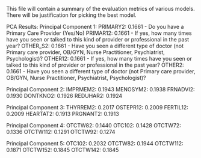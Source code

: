 This file will contain a summary of the evaluation metrics of various models. There will be justification for picking the best model.

PCA Results: 
Principal Component 1:
  PRIMARY2: 0.1661 - Do you have a Primary Care Provider (Yes/No)
  PRIMAR12: 0.1661 - If yes, how many times have you seen or talked to this kind of provider or professional in the past year?
  OTHER_S2: 0.1661 - Have you seen a different type of doctor (not Primary care provider, OB/GYN, Nurse Practitioner, Psychiatrist, Psychologist)?
  OTHER12: 0.1661 - If yes, how many times have you seen or talked to this kind of provider or professional in the past year?
  OTHER2: 0.1661 - Have you seen a different type of doctor (not Primary care provider, OB/GYN, Nurse Practitioner, Psychiatrist, Psychologist)?

Principal Component 2:
  IMPRMEM2: 0.1943
  MENOSYM2: 0.1938
  FRNADVI2: 0.1930
  DONTKNO2: 0.1926
  REDUHAR2: 0.1924

Principal Component 3:
  THYRREM2: 0.2017
  OSTEPR12: 0.2009
  FERTIL12: 0.2009
  HEARTAT2: 0.1913
  PRGNANT2: 0.1913

Principal Component 4:
  OTCTW82: 0.1440
  OTC102: 0.1428
  OTCTW72: 0.1336
  OTCTW112: 0.1291
  OTCTW92: 0.1274

Principal Component 5:
  OTC102: 0.2032
  OTCTW82: 0.1944
  OTCTW112: 0.1871
  OTCTW152: 0.1845
  OTCTW142: 0.1845

